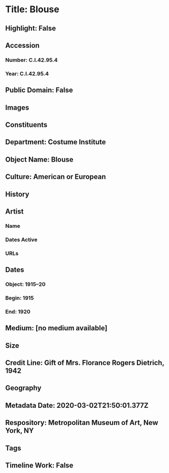 # Title: Blouse
## Highlight: False
## Accession
### Number: C.I.42.95.4
### Year: C.I.42.95.4
## Public Domain: False
## Images
## Constituents
## Department: Costume Institute
## Object Name: Blouse
## Culture: American or European
## History
## Artist
### Name
### Dates Active
### URLs
## Dates
### Object: 1915–20
### Begin: 1915
### End: 1920
## Medium: [no medium available]
## Size
## Credit Line: Gift of Mrs. Florance Rogers Dietrich, 1942
## Geography
## Metadata Date: 2020-03-02T21:50:01.377Z
## Respository: Metropolitan Museum of Art, New York, NY
## Tags
## Timeline Work: False